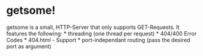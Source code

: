 # getsome!
getsome is a small, HTTP-Server that only supports GET-Requests.
It features the following:
    * threading (one thread per request)
    * 404/400 Error Codes
    * 404.html - Support
    * port-independant routing (pass the desired port as argument)
